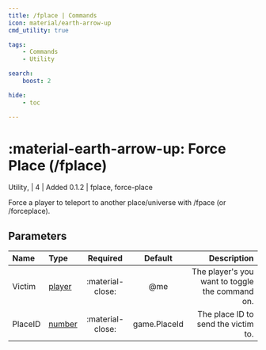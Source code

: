```yaml
---
title: /fplace | Commands
icon: material/earth-arrow-up
cmd_utility: true

tags:
    - Commands
    - Utility

search:
    boost: 2

hide:
    - toc

---
```

# <p style="color: var(--md-default-fg-color); display: inline;">:material-earth-arrow-up: Force Place</p> (/fplace)
<div style="display:inline;">
<p style="color: var(--destrix-docs--commandcat-utility); display: inline;">Utility</p>,
| <p style="color: var(--md-default-fg-color--light); display: inline;">4</p> | <p style="color: var(--md-default-fg-color--light); display: inline;"> Added 0.1.2</p> | fplace, force-place
</div>

Force a player to teleport to another place/universe with /fpace (or /forceplace).

## Parameters

| Name   | Type   | Required         | Default | Description                            |
|:--------|:--------|:------------------:|:---------:|----------------------------------------:|
| Victim | [player](../parameters.md#player) | :material-close: | @me     | The player's you want to toggle the command on. |
| PlaceID | [number](../parameters.md#number) | :material-close: | game.PlaceId     | The place ID to send the victim to. |

<!-- ## See Also -->
<!-- * [:fontawesome-solid-ranking-star: /rank](/Commands/specifics/rank/) -->